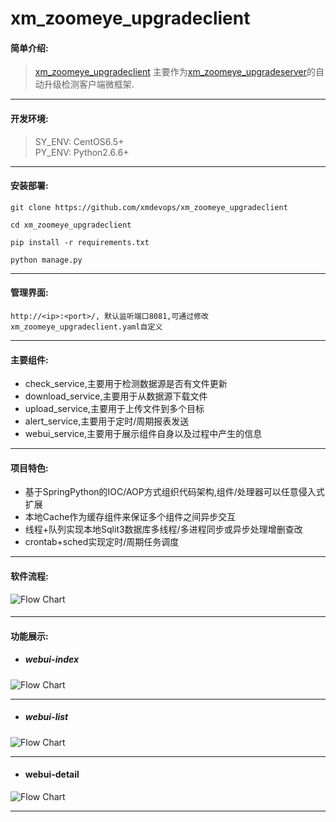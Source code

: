 # xm_zoomeye_upgradeclient
#### 简单介绍:
>[xm_zoomeye_upgradeclient](https://github.com/xmdevops/xm_zoomeye_upgradeclient) 主要作为[xm_zoomeye_upgradeserver]()的自动升级检测客户端微框架.

***


#### 开发环境:
> SY_ENV: CentOS6.5+ \
> PY_ENV: Python2.6.6+ 

***

#### 安装部署:
`git clone https://github.com/xmdevops/xm_zoomeye_upgradeclient`

`cd xm_zoomeye_upgradeclient`

`pip install -r requirements.txt`

`python manage.py`

***


#### 管理界面:
`http://<ip>:<port>/, 默认监听端口8081,可通过修改xm_zoomeye_upgradeclient.yaml自定义`

****

#### 主要组件:
* check_service,主要用于检测数据源是否有文件更新
* download_service,主要用于从数据源下载文件
* upload_service,主要用于上传文件到多个目标
* alert_service,主要用于定时/周期报表发送
* webui_service,主要用于展示组件自身以及过程中产生的信息

***

#### 项目特色:
* 基于SpringPython的IOC/AOP方式组织代码架构,组件/处理器可以任意侵入式扩展
* 本地Cache作为缓存组件来保证多个组件之间异步交互
* 线程+队列实现本地Sqlit3数据库多线程/多进程同步或异步处理增删查改
* crontab+sched实现定时/周期任务调度

***

#### 软件流程:
![Flow Chart](https://raw.githubusercontent.com/xmdevops/xm_zoomeye_upgradeclient/master/docs/design/flow_chart.png)
#### 

***

#### 功能展示:
* ##### webui-index
![Flow Chart](https://raw.githubusercontent.com/xmdevops/xm_zoomeye_upgradeclient/master/docs/design/webui_index.png)

***

* ##### webui-list
![Flow Chart](https://raw.githubusercontent.com/xmdevops/xm_zoomeye_upgradeclient/master/docs/design/webui_list.png)

***

* #### webui-detail
![Flow Chart](https://raw.githubusercontent.com/xmdevops/xm_zoomeye_upgradeclient/master/docs/design/webui_detail.png)

***